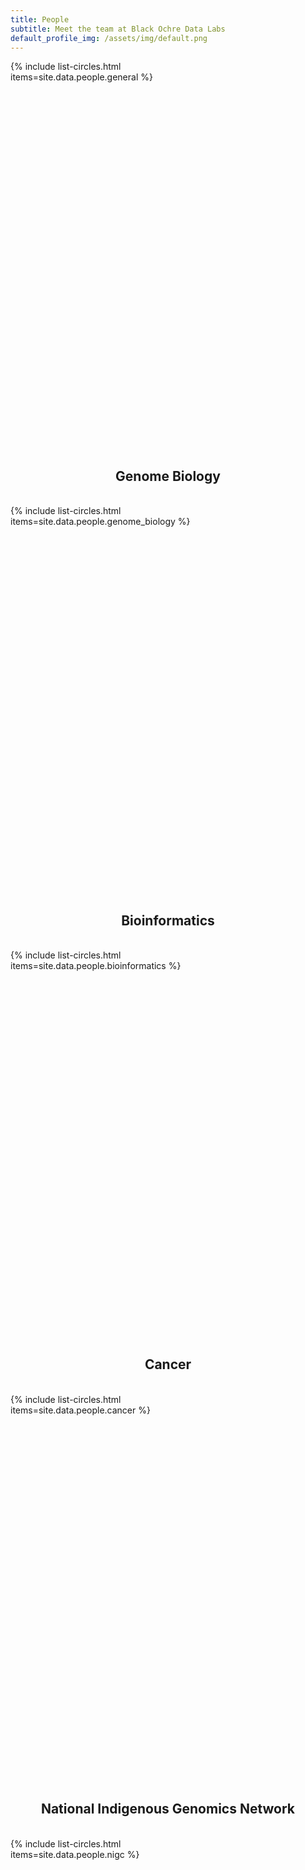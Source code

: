 ```yaml
---
title: People
subtitle: Meet the team at Black Ochre Data Labs
default_profile_img: /assets/img/default.png
---
```

<html>
<style>
 .grid { 
  display: grid;
  grid-template-columns: repeat(3, 300px);
  gap: 5px;
  grid-auto-rows: minmax(300px, auto);
  grid-template-areas:
    ". a a ."
    ". a a .";
 }

 .grid-item {
 grid-area: a;
 align-self: center;
 justify-self: center;
 }
</style>
 
<body>
<div class="grid">
 <div class="grid-item">
 {% include list-circles.html items=site.data.people.general %}
 </div>
</div>
 <br><h2><center>Genome Biology</center></h2><br>
 <div class="grid">
  <div class="grid-item">
{% include list-circles.html items=site.data.people.genome_biology %} 
  </div>
  </div>
 <br><h2><center>Bioinformatics</center></h2><br>
 <div class="grid">
  <div class="grid-item">
{% include list-circles.html items=site.data.people.bioinformatics %}
  </div>
  </div>
 <br><h2><center>Cancer</center></h2><br>
 <div class="grid">
  <div class="grid-item">
  {% include list-circles.html items=site.data.people.cancer %}
  </div>
  </div>
 <br><h2><center>National Indigenous Genomics Network</center></h2><br>
 <div class="grid">
  <div class="grid-item">
 {% include list-circles.html items=site.data.people.nigc %}
  </div>
  </div>
</body>
</html>
